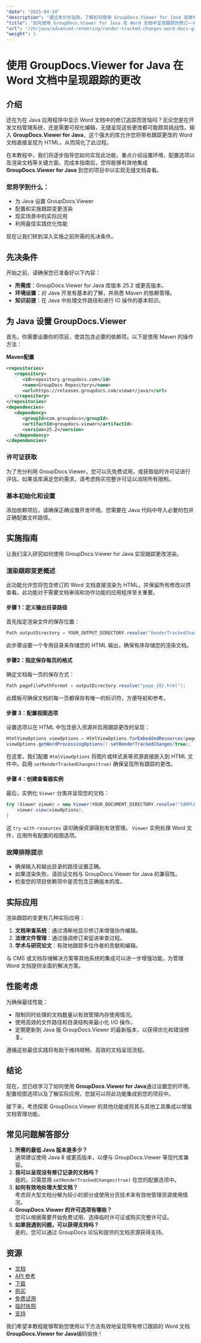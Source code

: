 ```yaml
---
"date": "2025-04-24"
"description": "通过本分步指南，了解如何使用 GroupDocs.Viewer for Java 高效地呈现 Word 文档中的修订追踪。非常适合集成文档管理系统的开发人员。"
"title": "如何使用 GroupDocs.Viewer for Java 在 Word 文档中呈现跟踪的修订——综合指南"
"url": "/zh/java/advanced-rendering/render-tracked-changes-word-docs-groupdocs-viewer-java/"
"weight": 1
---
```


# 使用 GroupDocs.Viewer for Java 在 Word 文档中呈现跟踪的更改

## 介绍

还在为在 Java 应用程序中显示 Word 文档中的修订追踪而苦恼吗？无论您是在开发文档管理系统，还是需要可视化编辑，无缝呈现这些更改都可能颇具挑战性。输入 **GroupDocs.Viewer for Java**，这个强大的库允许您将带有跟踪更改的 Word 文档直接呈现为 HTML，从而简化了此过程。

在本教程中，我们将逐步指导您如何实现此功能，重点介绍设置环境、配置选项以及渲染文档等关键方面。完成本指南后，您将能够有效地集成 **GroupDocs.Viewer for Java** 到您的项目中以实现无缝文档查看。

### 您将学到什么：
- 为 Java 设置 GroupDocs.Viewer
- 配置和实施跟踪变更渲染
- 现实场景中的实际应用
- 利用最佳实践优化性能

现在让我们转到深入实施之前所需的先决条件。

## 先决条件

开始之前，请确保您已准备好以下内容：
- **所需库**：GroupDocs.Viewer for Java 库版本 25.2 或更高版本。
- **环境设置**：对 Java 开发有基本的了解，并熟悉 Maven 的依赖管理。
- **知识前提**：在 Java 中处理文件路径和进行 IO 操作的基本知识。

## 为 Java 设置 GroupDocs.Viewer

首先，你需要设置你的项目，使其包含必要的依赖项。以下是使用 Maven 的操作方法：

**Maven配置**

```xml
<repositories>
   <repository>
      <id>repository.groupdocs.com</id>
      <name>GroupDocs Repository</name>
      <url>https://releases.groupdocs.com/viewer/java/</url>
   </repository>
</repositories>
<dependencies>
   <dependency>
      <groupId>com.groupdocs</groupId>
      <artifactId>groupdocs-viewer</artifactId>
      <version>25.2</version>
   </dependency>
</dependencies>
```

### 许可证获取

为了充分利用 GroupDocs.Viewer，您可以先免费试用，或获取临时许可证进行评估。如果该库满足您的需求，请考虑购买完整许可证以消除所有限制。

### 基本初始化和设置

添加依赖项后，请确保正确设置开发环境。您需要在 Java 代码中导入必要的包并正确配置文件路径。

## 实施指南

让我们深入研究如何使用 GroupDocs.Viewer for Java 实现跟踪更改渲染。

### 渲染跟踪变更概述

此功能允许您将包含修订的 Word 文档直接渲染为 HTML，并保留所有修改以供查看。此功能对于需要文档审阅和协作功能的应用程序至关重要。

#### 步骤 1：定义输出目录路径

首先指定渲染文件的保存位置：

```java
Path outputDirectory = YOUR_OUTPUT_DIRECTORY.resolve("RenderTrackedChanges");
```

此步骤设置一个专用目录来存储您的 HTML 输出，确保有序存储您的渲染文档。

#### 步骤2：指定保存每页的格式

确定文档每一页的保存方式：

```java
Path pageFilePathFormat = outputDirectory.resolve("page_{0}.html");
```

此模板可确保文档的每一页都保存有唯一的标识符，方便导航和参考。

#### 步骤 3：配置视图选项

设置选项以在 HTML 中包含嵌入资源并启用跟踪更改的呈现：

```java
HtmlViewOptions viewOptions = HtmlViewOptions.forEmbeddedResources(pageFilePathFormat);
viewOptions.getWordProcessingOptions().setRenderTrackedChanges(true);
```

在这里，我们配置 `HtmlViewOptions` 将图片或样式表等资源直接嵌入到 HTML 文件中。启用 `setRenderTrackedChanges(true)` 确保呈现所有跟踪的更改。

#### 步骤 4：创建查看器实例

最后，实例化 `Viewer` 分类并呈现您的文档：

```java
try (Viewer viewer = new Viewer(YOUR_DOCUMENT_DIRECTORY.resolve("SAMPLE_DOCX_WITH_TRACKED_CHANGES"))) {
    viewer.view(viewOptions);
}
```

这 `try-with-resources` 语句确保资源得到有效管理。 `Viewer` 实例处理 Word 文件，应用所有配置的视图选项。

### 故障排除提示
- 确保输入和输出目录的路径设置正确。
- 如果渲染失败，请验证文档与 GroupDocs.Viewer for Java 的兼容性。
- 检查您的项目依赖项中是否包含正确版本的库。

## 实际应用

渲染跟踪的变更有几种实际应用：
1. **文档审查系统**：通过清晰地显示修订来增强协作编辑。
2. **法律文件管理**：通过强调修订来促进审查过程。
3. **学术与研究论文**：有效地跟踪多位作者的贡献和编辑。

与 CMS 或文档存储解决方案等其他系统的集成可以进一步增强功能，为管理 Word 文档提供全面的解决方案。

## 性能考虑

为确保最佳性能：
- 限制同时处理的文档数量以有效管理内存使用情况。
- 使用高效的文件路径和目录结构来最小化 I/O 操作。
- 定期更新到 Java 版 GroupDocs.Viewer 的最新版本，以获得优化和错误修复。

遵循这些最佳实践将有助于维持顺畅、高效的文档呈现流程。

## 结论

现在，您已经学习了如何使用 **GroupDocs.Viewer for Java**通过设置您的环境、配置视图选项以及了解实际应用，您就可以将此功能集成到您的项目中。

接下来，考虑探索 GroupDocs.Viewer 的其他功能或将其与其他工具集成以增强文档管理功能。

## 常见问题解答部分

1. **所需的最低 Java 版本是多少？**  
   通常建议使用 Java 8 或更高版本，以便与 GroupDocs.Viewer 等现代库兼容。
2. **我可以呈现没有修订记录的文档吗？**  
   是的，只需禁用 `setRenderTrackedChanges(true)` 在您的配置选项中。
3. **如何有效地处理大型文档？**  
   考虑将大型文档分解为较小的部分或使用分页技术来有效地管理资源使用情况。
4. **GroupDocs.Viewer 的许可选项有哪些？**  
   您可以根据需要开始免费试用、选择临时许可证或购买完整许可证。
5. **如果我遇到问题，可以获得支持吗？**  
   是的，您可以通过 GroupDocs 论坛和提供的文档资源获得支持。

## 资源
- [文档](https://docs.groupdocs.com/viewer/java/)
- [API 参考](https://reference.groupdocs.com/viewer/java/)
- [下载](https://releases.groupdocs.com/viewer/java/)
- [购买](https://purchase.groupdocs.com/buy)
- [免费试用](https://releases.groupdocs.com/viewer/java/)
- [临时执照](https://purchase.groupdocs.com/temporary-license/)
- [支持](https://forum.groupdocs.com/c/viewer/9)

我们希望本教程能够帮助您使用以下方法有效地呈现带有修订跟踪的 Word 文档 **GroupDocs.Viewer for Java**编码愉快！